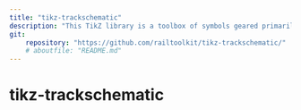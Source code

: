 ```yaml
---
title: "tikz-trackschematic"
description: "This TikZ library is a toolbox of symbols geared primarily towards creating track schematic for either research or educational purposes. It provides a TikZ frontend to some of the symbols which may be needed to describe situations and layouts in railway operation."
git:
    repository: "https://github.com/railtoolkit/tikz-trackschematic/"
    # aboutfile: "README.md"
---
```


# tikz-trackschematic
